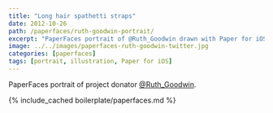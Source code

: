 ```yaml
---
title: "Long hair spathetti straps"
date: 2012-10-26
path: /paperfaces/ruth-goodwin-portrait/
excerpt: "PaperFaces portrait of @Ruth_Goodwin drawn with Paper for iOS on an iPad."
image: ../../images/paperfaces-ruth-goodwin-twitter.jpg
categories: [paperfaces]
tags: [portrait, illustration, Paper for iOS]
---
```


PaperFaces portrait of project donator [@Ruth_Goodwin](https://twitter.com/Ruth_Goodwin).

{% include_cached boilerplate/paperfaces.md %}
